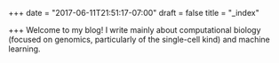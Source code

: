 +++
date = "2017-06-11T21:51:17-07:00"
draft = false
title = "_index"

+++
Welcome to my blog! I write mainly about computational biology (focused on genomics, particularly of the single-cell kind) and machine learning.
